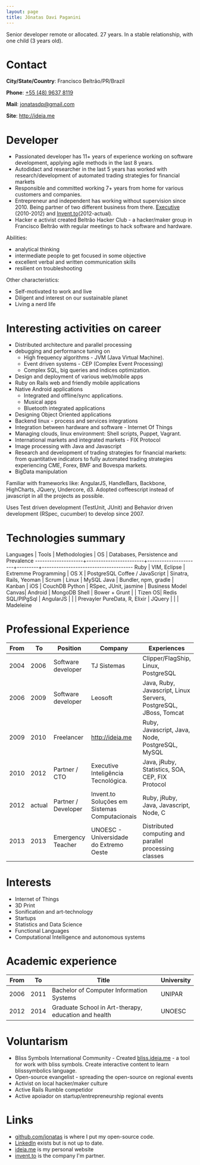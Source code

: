 ```yaml
---
layout: page
title: Jônatas Davi Paganini
---
```


Senior developer remote or allocated. 27 years. In a stable relationship, with one child (3 years old).

# Contact

**City/State/Country**: Francisco Beltrão/PR/Brazil

**Phone**: [+55 (48) 9637 8119](tel:554896378119)

**Mail**: jonatasdp@gmail.com

**Site**: http://ideia.me

# Developer

* Passionated developer has 11+ years of experience working on software development, applying agile methods in the last 8 years.
* Autodidact and researcher in the last 5 years has worked with research/development of automated trading strategies for financial markets
* Responsible and committed working 7+ years from home for various customers and companies.
* Entrepreneur and independent has working without supervision since 2010. Being partner of two different business from there. [Executive](http://executive.com.br) (2010-2012) and [Invent.to](htto://invent.to)(2012-actual).
* Hacker e activist created Beltrão Hacker Club - a hacker/maker group in Francisco Beltrão with regular meetings to hack software and hardware.

Abilities:

* analytical thinking
* intermediate people to get focused in some objective
* excellent verbal and written communication skills
* resilient on troubleshooting

Other characteristics:

* Self-motivated to work and live
* Diligent and interest on our sustainable planet
* Living a nerd life


# Interesting activities on career

* Distributed architecture and parallel processing
* debugging and performance tuning on
  * High frequency algorithms - JVM (Java Virtual Machine).
  * Event driven systems - CEP (Complex Event Processing)
  * Complex SQL, big queries and indices optimization.
* Design and deployment of various web/mobile apps
* Ruby on Rails web and friendly mobile applications
* Native Android applications
  * Integrated and offline/sync applications.
  * Musical apps
  * Bluetooth integrated applications
* Designing Object Oriented applications
* Backend linux - process and services integrations
* Integration between hardware and software - Internet Of Things
* Managing clouds, linux environment: Shell scripts, Puppet, Vagrant.
* International markets and integrated markets - FIX Protocol
* Image processing with Java and Javascript
* Research and development of trading strategies for financial markets: from quantitative indicators to fully automated trading strategies experiencing CME, Forex, BMF and Bovespa markets.
* BigData manipulation

Familiar with frameworks like: AngularJS, HandleBars, Backbone, HighCharts, JQuery, Undercore, d3.  Adopted coffeescript instead of javascript in all the projects as possible.

Uses Test driven development (TestUnit, JUnit) and Behavior driven development (RSpec, cucumber) to develop since 2007.

# Technologies summary

 Languages          | Tools                  | Methodologies        |  OS     | Databases, Persistence and Prevalence
--------------------+------------------------+----------------------+---------+--------------------------------------
Ruby                | VIM, Eclipse           | Extremme Programming | OS X    | PostgreSQL
Coffee / JavaScript | Sinatra, Rails, Yeoman | Scrum                | Linux   | MySQL
Java                | Bundler, npm, gradle   | Kanban               | iOS     | CouchDB
Python              | RSpec, JUnit, jasmine  | Business Model Canvas| Android | MongoDB
Shell               | Bower + Grunt          |                      | Tizen OS| Redis
SQL/PlPgSql         | AngularJS              |                      |         | Prevayler
PureData, R, Elixir | JQuery                 |                      |         | Madeleine

# Professional Experience

 From | To    | Position            | Company                                       | Experiences
 -----|-------|---------------------|-----------------------------------------------|--------------------------------
 2004 | 2006  | Software developer  | TJ Sistemas                                   | Clipper/FlagShip, Linux, PostgreSQL
 2006 | 2009  | Software developer  | Leosoft                                       | Java, Ruby, Javascript, Linux Servers, PostgreSQL, JBoss, Tomcat
 2009 | 2010  | Freelancer          | http://ideia.me                               | Ruby, Javascript, Java, Node, PostgreSQL, MySQL
 2010 | 2012  | Partner / CTO       | Executive Inteligência Tecnológica.           | Java, jRuby, Statistics, SOA, CEP, FIX Protocol
 2012 | actual| Partner / Developer | Invent.to Soluções em Sistemas Computacionais | Ruby, jRuby, Java, Javascript, Node, C
 2013 | 2013  | Emergency Teacher   | UNOESC - Universidade do Extremo Oeste        | Distributed computing and parallel processing classes

# Interests

* Internet of Things
* 3D Print
* Sonification and art-technology
* Startups
* Statistics and Data Science
* Functional Languages
* Computational Intelligence and autonomous systems


# Academic experience

From | To    | Title                                                | University
-----|-------|------------------------------------------------------|----------
2006 | 2011  | Bachelor of Computer Information Systems             | UNIPAR
2012 | 2014  | Graduate School in Art-therapy, education and health | UNOESC

# Voluntarism

* Bliss Symbols International Community - Created [bliss.ideia.me](http://bliss.ideia.me) - a tool for work with bliss symbols. Create interactive content to learn blisssymbolics language.
* Open-source evangelist - spreading the open-source on regional events
* Activist on local hacker/maker culture
* Active Rails Rumble competidor
* Active apoiador on startup/entrepreneurship regional events

# Links

* [github.com/jonatas](http://github.com/jonatas) is where I put my open-source code.
* [LinkedIn](http://in.linkedin.com/pub/j%C3%B4natas-paganini/2/667/b78) exists but is not up to date.
* [ideia.me](http://ideia.me) is my personal website
* [invent.to](http://invent.to) is the company I'm partner.


